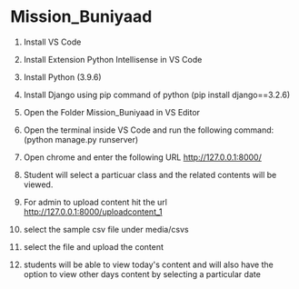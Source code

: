 # Mission_Buniyaad

1. Install VS Code
2. Install Extension Python Intellisense in VS Code
3. Install Python (3.9.6)
4. Install Django using pip command of python (pip install django==3.2.6)
5. Open the Folder Mission_Buniyaad in VS Editor
6. Open the terminal inside VS Code and run the following command: (python manage.py runserver)

7. Open chrome and enter the following URL
	http://127.0.0.1:8000/<br>
8. Student will select a particuar class and the related contents will be viewed.

9. For admin to upload content hit the url http://127.0.0.1:8000/uploadcontent_1
10. select the sample csv file under media/csvs 
11. select the file and upload the content 
12. students will be able to view today's content and will also have the option to view other days content by selecting a particular date

